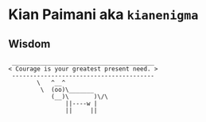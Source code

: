 # Kian Paimani aka `kianenigma`

## Wisdom

<!--START_SECTION:cowsay-->
```
 ________________________________________
< Courage is your greatest present need. >
 ----------------------------------------
        \   ^__^
         \  (oo)\_______
            (__)\       )\/\
                ||----w |
                ||     ||

```
<!--END_SECTION:cowsay-->




